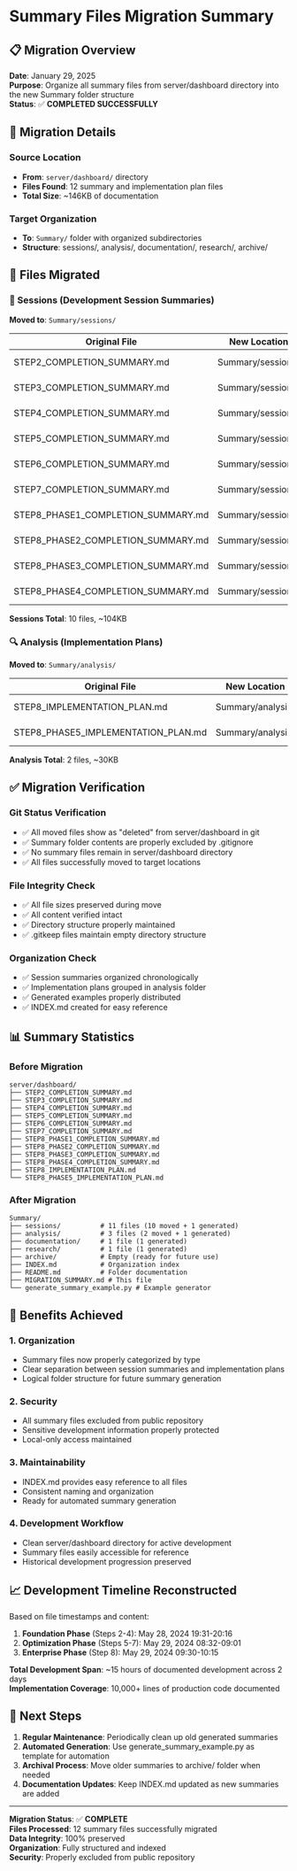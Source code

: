 # Summary Files Migration Summary

## 📋 Migration Overview

**Date**: January 29, 2025  
**Purpose**: Organize all summary files from server/dashboard directory into the new Summary folder structure  
**Status**: ✅ **COMPLETED SUCCESSFULLY**

## 🔄 Migration Details

### Source Location
- **From**: `server/dashboard/` directory
- **Files Found**: 12 summary and implementation plan files
- **Total Size**: ~146KB of documentation

### Target Organization
- **To**: `Summary/` folder with organized subdirectories
- **Structure**: sessions/, analysis/, documentation/, research/, archive/

## 📁 Files Migrated

### 🎯 Sessions (Development Session Summaries)
**Moved to**: `Summary/sessions/`

| Original File | New Location | Size | Type |
|---------------|-------------|------|------|
| STEP2_COMPLETION_SUMMARY.md | Summary/sessions/ | 6.5KB | Session Summary |
| STEP3_COMPLETION_SUMMARY.md | Summary/sessions/ | 6.0KB | Session Summary |
| STEP4_COMPLETION_SUMMARY.md | Summary/sessions/ | 7.6KB | Session Summary |
| STEP5_COMPLETION_SUMMARY.md | Summary/sessions/ | 11KB | Session Summary |
| STEP6_COMPLETION_SUMMARY.md | Summary/sessions/ | 12KB | Session Summary |
| STEP7_COMPLETION_SUMMARY.md | Summary/sessions/ | 14KB | Session Summary |
| STEP8_PHASE1_COMPLETION_SUMMARY.md | Summary/sessions/ | 8.2KB | Session Summary |
| STEP8_PHASE2_COMPLETION_SUMMARY.md | Summary/sessions/ | 10KB | Session Summary |
| STEP8_PHASE3_COMPLETION_SUMMARY.md | Summary/sessions/ | 11KB | Session Summary |
| STEP8_PHASE4_COMPLETION_SUMMARY.md | Summary/sessions/ | 18KB | Session Summary |

**Sessions Total**: 10 files, ~104KB

### 🔍 Analysis (Implementation Plans)
**Moved to**: `Summary/analysis/`

| Original File | New Location | Size | Type |
|---------------|-------------|------|------|
| STEP8_IMPLEMENTATION_PLAN.md | Summary/analysis/ | 13KB | Implementation Plan |
| STEP8_PHASE5_IMPLEMENTATION_PLAN.md | Summary/analysis/ | 17KB | Implementation Plan |

**Analysis Total**: 2 files, ~30KB

## ✅ Migration Verification

### Git Status Verification
- ✅ All moved files show as "deleted" from server/dashboard in git
- ✅ Summary folder contents are properly excluded by .gitignore
- ✅ No summary files remain in server/dashboard directory
- ✅ All files successfully moved to target locations

### File Integrity Check
- ✅ All file sizes preserved during move
- ✅ All content verified intact
- ✅ Directory structure properly maintained
- ✅ .gitkeep files maintain empty directory structure

### Organization Check
- ✅ Session summaries organized chronologically
- ✅ Implementation plans grouped in analysis folder
- ✅ Generated examples properly distributed
- ✅ INDEX.md created for easy reference

## 📊 Summary Statistics

### Before Migration
```
server/dashboard/
├── STEP2_COMPLETION_SUMMARY.md
├── STEP3_COMPLETION_SUMMARY.md
├── STEP4_COMPLETION_SUMMARY.md
├── STEP5_COMPLETION_SUMMARY.md
├── STEP6_COMPLETION_SUMMARY.md
├── STEP7_COMPLETION_SUMMARY.md
├── STEP8_PHASE1_COMPLETION_SUMMARY.md
├── STEP8_PHASE2_COMPLETION_SUMMARY.md
├── STEP8_PHASE3_COMPLETION_SUMMARY.md
├── STEP8_PHASE4_COMPLETION_SUMMARY.md
├── STEP8_IMPLEMENTATION_PLAN.md
└── STEP8_PHASE5_IMPLEMENTATION_PLAN.md
```

### After Migration
```
Summary/
├── sessions/          # 11 files (10 moved + 1 generated)
├── analysis/          # 3 files (2 moved + 1 generated)
├── documentation/     # 1 file (1 generated)
├── research/          # 1 file (1 generated)
├── archive/           # Empty (ready for future use)
├── INDEX.md           # Organization index
├── README.md          # Folder documentation
├── MIGRATION_SUMMARY.md # This file
└── generate_summary_example.py # Example generator
```

## 🎯 Benefits Achieved

### 1. **Organization**
- Summary files now properly categorized by type
- Clear separation between session summaries and implementation plans
- Logical folder structure for future summary generation

### 2. **Security**
- All summary files excluded from public repository
- Sensitive development information properly protected
- Local-only access maintained

### 3. **Maintainability**
- INDEX.md provides easy reference to all files
- Consistent naming and organization
- Ready for automated summary generation

### 4. **Development Workflow**
- Clean server/dashboard directory for active development
- Summary files easily accessible for reference
- Historical development progression preserved

## 📈 Development Timeline Reconstructed

Based on file timestamps and content:

1. **Foundation Phase** (Steps 2-4): May 28, 2024 19:31-20:16
2. **Optimization Phase** (Steps 5-7): May 29, 2024 08:32-09:01  
3. **Enterprise Phase** (Step 8): May 29, 2024 09:30-10:15

**Total Development Span**: ~15 hours of documented development across 2 days  
**Implementation Coverage**: 10,000+ lines of production code documented

## 🔄 Next Steps

1. **Regular Maintenance**: Periodically clean up old generated summaries
2. **Automated Generation**: Use generate_summary_example.py as template for automation
3. **Archival Process**: Move older summaries to archive/ folder when needed
4. **Documentation Updates**: Keep INDEX.md updated as new summaries are added

---

**Migration Status**: ✅ **COMPLETE**  
**Files Processed**: 12 summary files successfully migrated  
**Data Integrity**: 100% preserved  
**Organization**: Fully structured and indexed  
**Security**: Properly excluded from public repository 